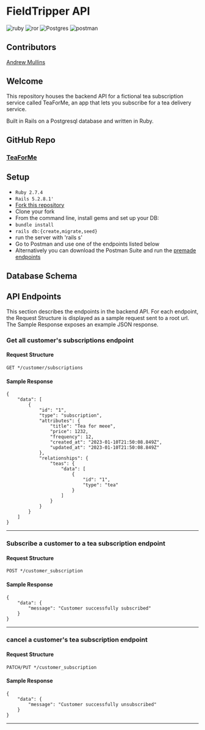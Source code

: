 # FieldTripper API

![ruby](https://img.shields.io/static/v1?message=2.7.4&logo=ruby&style=for-the-badge&label=Ruby&color=darkred&labelColor=crimson) ![ror](https://img.shields.io/static/v1?message=5.2.8.1&logo=rubyonrails&style=for-the-badge&label=Rails&color=crimson&labelColor=darkred) ![Postgres](https://img.shields.io/static/v1?message=14.6&=postgresql&style=for-the-badge&label=Postgresql&color=dodgerblue&labelColor=royalblue&logoColor=white) ![postman](https://img.shields.io/static/v1?message=POSTMAN&logo=postman&style=for-the-badge&label=&color=orangered&labelColor=darkorange&logoColor=white)


## Contributors
[Andrew Mullins](https://www.linkedin.com/in/andrewmullins233/)


## Welcome
<p>
This repository houses the backend API for a fictional tea subscription service called TeaForMe, an app that lets you subscribe for a tea delivery service.

Built in Rails on a Postgresql database and written in Ruby.
</p>

## GitHub Repo
### [TeaForMe](https://github.com/mullinsand/TeaForMe)

## Setup

- `Ruby 2.7.4`
- `Rails 5.2.8.1'`
- [Fork this repository](https://github.com/mullinsand/TeaForMe)
- Clone your fork
- From the command line, install gems and set up your DB:
- `bundle install`
- `rails db:{create,migrate,seed}`
- run the server with 'rails s'
- Go to Postman and use one of the endpoints listed below
- Alternatively you can download the Postman Suite and run the [premade endpoints](./app/assets/files/TeaForYou.postman_collection.json)

## Database Schema

<!-- <img width="1014" alt="Screen Shot 2022-12-13 at 10 24 58 AM" src="https://user-images.githubusercontent.com/105316027/207402333-43dd36f7-217f-4543-a262-d785ad973c32.png"> -->


## API Endpoints

This section describes the endpoints in the backend API. For each endpoint, the Request Structure is displayed as a sample request sent to a root url. The Sample Response exposes an example JSON response.

### Get all customer's subscriptions endpoint

#### Request Structure
```
GET */customer/subscriptions
```
#### Sample Response
```
{
    "data": [
        {
            "id": "1",
            "type": "subscription",
            "attributes": {
                "title": "Tea for meee",
                "price": 1232,
                "frequency": 12,
                "created_at": "2023-01-10T21:50:08.849Z",
                "updated_at": "2023-01-10T21:50:08.849Z"
            },
            "relationships": {
                "teas": {
                    "data": [
                        {
                            "id": "1",
                            "type": "tea"
                        }
                    ]
                }
            }
        }
    ]
}
```
___

### Subscribe a customer to a tea subscription endpoint

#### Request Structure
```
POST */customer_subscription
```
#### Sample Response
```
{
    "data": {
        "message": "Customer successfully subscribed"
    }
}
```
___

### cancel a customer's tea subscription endpoint

#### Request Structure
```
PATCH/PUT */customer_subscription
```
#### Sample Response
```
{
    "data": {
        "message": "Customer successfully unsubscribed"
    }
}
```
___
